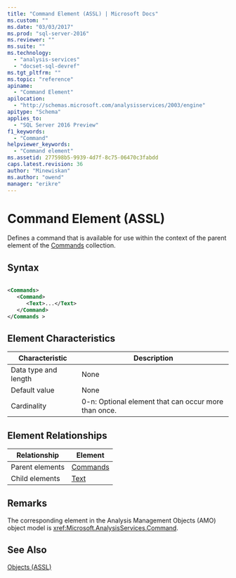 ```yaml
---
title: "Command Element (ASSL) | Microsoft Docs"
ms.custom: ""
ms.date: "03/03/2017"
ms.prod: "sql-server-2016"
ms.reviewer: ""
ms.suite: ""
ms.technology: 
  - "analysis-services"
  - "docset-sql-devref"
ms.tgt_pltfrm: ""
ms.topic: "reference"
apiname: 
  - "Command Element"
apilocation: 
  - "http://schemas.microsoft.com/analysisservices/2003/engine"
apitype: "Schema"
applies_to: 
  - "SQL Server 2016 Preview"
f1_keywords: 
  - "Command"
helpviewer_keywords: 
  - "Command element"
ms.assetid: 277598b5-9939-4d7f-8c75-06470c3fabdd
caps.latest.revision: 36
author: "Minewiskan"
ms.author: "owend"
manager: "erikre"
---
```

# Command Element (ASSL)
  Defines a command that is available for use within the context of the parent element of the [Commands](../../../analysis-services/scripting/collections/commands-element-assl.md) collection.  
  
## Syntax  
  
```xml  
  
<Commands>  
   <Command>  
      <Text>...</Text>  
   </Command>  
</Commands >  
```  
  
## Element Characteristics  
  
|Characteristic|Description|  
|--------------------|-----------------|  
|Data type and length|None|  
|Default value|None|  
|Cardinality|0-n: Optional element that can occur more than once.|  
  
## Element Relationships  
  
|Relationship|Element|  
|------------------|-------------|  
|Parent elements|[Commands](../../../analysis-services/scripting/collections/commands-element-assl.md)|  
|Child elements|[Text](../../../analysis-services/scripting/properties/text-element-assl.md)|  
  
## Remarks  
 The corresponding element in the Analysis Management Objects (AMO) object model is <xref:Microsoft.AnalysisServices.Command>.  
  
## See Also  
 [Objects &#40;ASSL&#41;](../../../analysis-services/scripting/objects/objects-assl.md)  
  
  